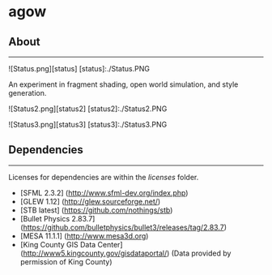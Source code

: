 # agow
## About
--------

![Status.png][status]
[status]:./Status.PNG

An experiment in fragment shading, open world simulation, and style generation.

![Status2.png][status2]
[status2]:./Status2.PNG

![Status3.png][status3]
[status3]:./Status3.PNG

## Dependencies
---------------
Licenses for dependencies are within the *licenses* folder.

* [SFML 2.3.2] (http://www.sfml-dev.org/index.php)
* [GLEW 1.12] (http://glew.sourceforge.net/)
* [STB latest] (https://github.com/nothings/stb)
* [Bullet Physics 2.83.7] (https://github.com/bulletphysics/bullet3/releases/tag/2.83.7)
* [MESA 11.1.1] (http://www.mesa3d.org)
* [King County GIS Data Center] (http://www5.kingcounty.gov/gisdataportal/) (Data provided by permission of King County)